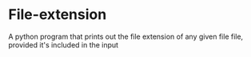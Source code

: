 # File-extension
A python program that prints out the file extension of any given file file, provided it's included in the input 
